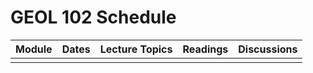 
# GEOL 102 Schedule 

| Module | Dates | Lecture Topics | Readings | Discussions |
| ------ | ----- | -------------- | -------- | ----------- |
|        |       |                |          |             |
